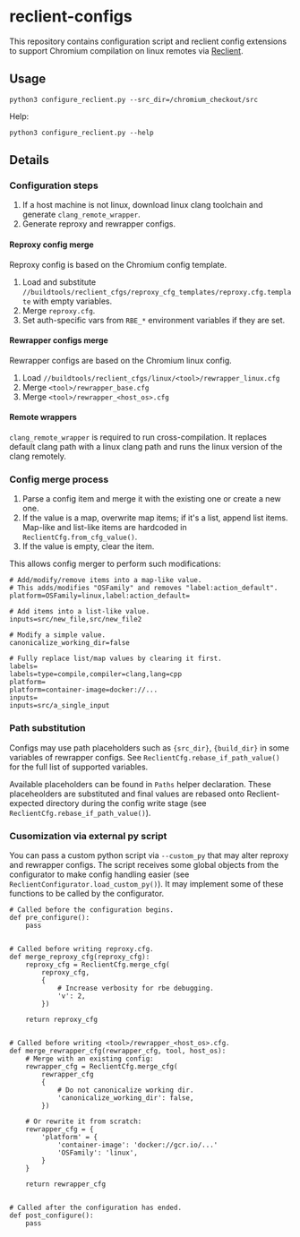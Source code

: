 # reclient-configs

This repository contains configuration script and reclient config extensions to
support Chromium compilation on linux remotes via
[Reclient](https://github.com/bazelbuild/reclient/).

## Usage

```
python3 configure_reclient.py --src_dir=/chromium_checkout/src
```

Help:
```
python3 configure_reclient.py --help
```

## Details

### Configuration steps

1. If a host machine is not linux, download linux clang toolchain and generate
   `clang_remote_wrapper`.
2. Generate reproxy and rewrapper configs.

#### Reproxy config merge

Reproxy config is based on the Chromium config template.
1. Load and substitute
   `//buildtools/reclient_cfgs/reproxy_cfg_templates/reproxy.cfg.template` with
   empty variables.
2. Merge `reproxy.cfg`.
3. Set auth-specific vars from `RBE_*` environment variables if they are set.

#### Rewrapper configs merge

Rewrapper configs are based on the Chromium linux config.
1. Load `//buildtools/reclient_cfgs/linux/<tool>/rewrapper_linux.cfg`
2. Merge `<tool>/rewrapper_base.cfg`
3. Merge `<tool>/rewrapper_<host_os>.cfg`

#### Remote wrappers

`clang_remote_wrapper` is required to run cross-compilation. It replaces default
clang path with a linux clang path and runs the linux version of the clang
remotely.

### Config merge process

1. Parse a config item and merge it with the existing one or create a new one.
2. If the value is a map, overwrite map items; if it's a list, append
   list items. Map-like and list-like items are hardcoded in
   `ReclientCfg.from_cfg_value()`.
3. If the value is empty, clear the item.

This allows config merger to perform such modifications:

```
# Add/modify/remove items into a map-like value.
# This adds/modifies "OSFamily" and removes "label:action_default".
platform=OSFamily=linux,label:action_default=

# Add items into a list-like value.
inputs=src/new_file,src/new_file2

# Modify a simple value.
canonicalize_working_dir=false

# Fully replace list/map values by clearing it first.
labels=
labels=type=compile,compiler=clang,lang=cpp
platform=
platform=container-image=docker://...
inputs=
inputs=src/a_single_input
```

### Path substitution

Configs may use path placeholders such as `{src_dir}`, `{build_dir}` in some
variables of rewrapper configs. See `ReclientCfg.rebase_if_path_value()` for the
full list of supported variables.

Available placeholders can be found in `Paths` helper declaration. These
placeheolders are substituted and final values are rebased onto
Reclient-expected directory during the config write stage (see
`ReclientCfg.rebase_if_path_value()`).

### Cusomization via external py script

You can pass a custom python script via `--custom_py` that may alter reproxy and
rewrapper configs. The script receives some global objects from the configurator
to make config handling easier (see `ReclientConfigurator.load_custom_py()`). It
may implement some of these functions to be called by the configurator.

```(python)
# Called before the configuration begins.
def pre_configure():
    pass


# Called before writing reproxy.cfg.
def merge_reproxy_cfg(reproxy_cfg):
    reproxy_cfg = ReclientCfg.merge_cfg(
        reproxy_cfg,
        {
            # Increase verbosity for rbe debugging.
            'v': 2,
        })

    return reproxy_cfg


# Called before writing <tool>/rewrapper_<host_os>.cfg.
def merge_rewrapper_cfg(rewrapper_cfg, tool, host_os):
    # Merge with an existing config:
    rewrapper_cfg = ReclientCfg.merge_cfg(
        rewrapper_cfg
        {
            # Do not canonicalize working dir.
            'canonicalize_working_dir': false,
        })

    # Or rewrite it from scratch:
    rewrapper_cfg = {
        'platform' = {
            'container-image': 'docker://gcr.io/...'
            'OSFamily': 'linux',
        }
    }

    return rewrapper_cfg


# Called after the configuration has ended.
def post_configure():
    pass
```
